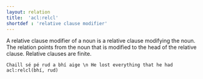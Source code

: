 ```yaml
---
layout: relation
title:  'acl:relcl'
shortdef : 'relative clause modifier'
---
```


A relative clause modifier of a noun is a relative clause modifying
the noun.  The relation points from the noun that is modified to the
head of the relative clause. Relative clauses are finite.

~~~ sdparse
Chaill sé pé rud a bhí aige \n He lost everything that he had
acl:relcl(bhí, rud)
~~~

